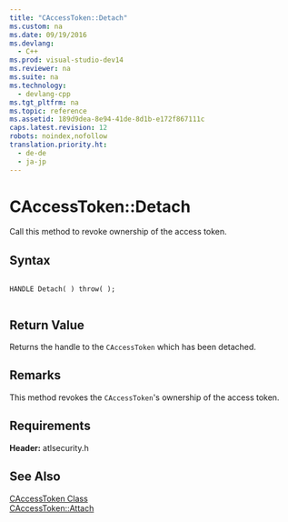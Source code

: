 ```yaml
---
title: "CAccessToken::Detach"
ms.custom: na
ms.date: 09/19/2016
ms.devlang: 
  - C++
ms.prod: visual-studio-dev14
ms.reviewer: na
ms.suite: na
ms.technology: 
  - devlang-cpp
ms.tgt_pltfrm: na
ms.topic: reference
ms.assetid: 189d9dea-8e94-41de-8d1b-e172f867111c
caps.latest.revision: 12
robots: noindex,nofollow
translation.priority.ht: 
  - de-de
  - ja-jp
---
```

# CAccessToken::Detach
Call this method to revoke ownership of the access token.  
  
## Syntax  
  
```  
  
HANDLE Detach( ) throw( );  
  
```  
  
## Return Value  
 Returns the handle to the `CAccessToken` which has been detached.  
  
## Remarks  
 This method revokes the `CAccessToken`'s ownership of the access token.  
  
## Requirements  
 **Header:** atlsecurity.h  
  
## See Also  
 [CAccessToken Class](../vs140/CAccessToken-Class.md)   
 [CAccessToken::Attach](../vs140/CAccessToken--Attach.md)